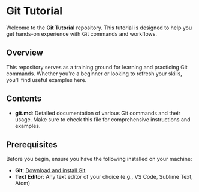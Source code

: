 # Git Tutorial

Welcome to the **Git Tutorial** repository. This tutorial is designed to help you get hands-on experience with Git commands and workflows.

## Overview

This repository serves as a training ground for learning and practicing Git commands. Whether you're a beginner or looking to refresh your skills, you'll find useful examples here.

## Contents

- **git.md**: Detailed documentation of various Git commands and their usage. Make sure to check this file for comprehensive instructions and examples.

## Prerequisites

Before you begin, ensure you have the following installed on your machine:

- **Git**: [Download and install Git](https://git-scm.com/downloads)
- **Text Editor**: Any text editor of your choice (e.g., VS Code, Sublime Text, Atom)
